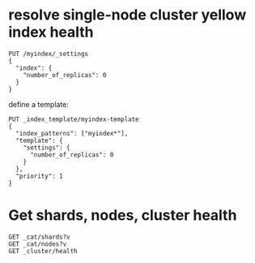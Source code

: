 # resolve single-node cluster yellow index health
```
PUT /myindex/_settings
{
  "index": {
    "number_of_replicas": 0
  }
}
```
define a template:
```
PUT _index_template/myindex-template
{
  "index_patterns": ["myindex*"],
  "template": {
    "settings": {
      "number_of_replicas": 0
    }
  },
  "priority": 1
}
```

# Get shards, nodes, cluster health
```
GET _cat/shards?v
GET _cat/nodes?v
GET _cluster/health
```
